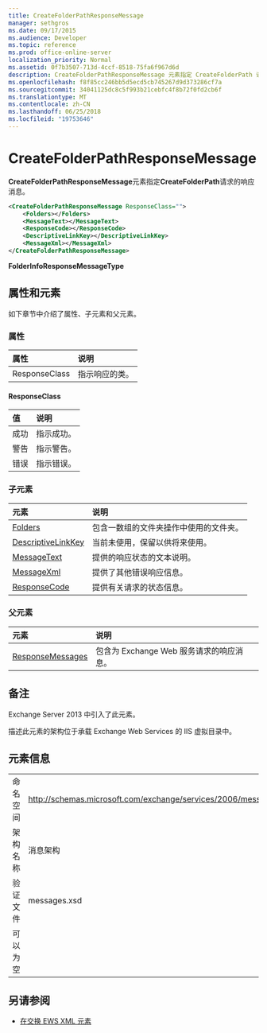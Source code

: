 ```yaml
---
title: CreateFolderPathResponseMessage
manager: sethgros
ms.date: 09/17/2015
ms.audience: Developer
ms.topic: reference
ms.prod: office-online-server
localization_priority: Normal
ms.assetid: 0f7b3507-713d-4ccf-8518-75fa6f967d6d
description: CreateFolderPathResponseMessage 元素指定 CreateFolderPath 请求的响应消息。
ms.openlocfilehash: f8f85cc246bb5d5ecd5cb745267d9d373286cf7a
ms.sourcegitcommit: 34041125dc8c5f993b21cebfc4f8b72f0fd2cb6f
ms.translationtype: MT
ms.contentlocale: zh-CN
ms.lasthandoff: 06/25/2018
ms.locfileid: "19753646"
---
```

# <a name="createfolderpathresponsemessage"></a>CreateFolderPathResponseMessage

**CreateFolderPathResponseMessage**元素指定**CreateFolderPath**请求的响应消息。 
  
```XML
<CreateFolderPathResponseMessage ResponseClass="">
    <Folders></Folders>
    <MessageText></MessageText>
    <ResponseCode></ResponseCode>
    <DescriptiveLinkKey></DescriptiveLinkKey>
    <MessageXml></MessageXml>
</CreateFolderPathResponseMessage>
```

 **FolderInfoResponseMessageType**
## <a name="attributes-and-elements"></a>属性和元素

如下章节中介绍了属性、子元素和父元素。
  
### <a name="attributes"></a>属性

|**属性**|**说明**|
|:-----|:-----|
|ResponseClass  <br/> |指示响应的类。  <br/> |
   
#### <a name="responseclass"></a>ResponseClass

|**值**|**说明**|
|:-----|:-----|
|成功  <br/> |指示成功。  <br/> |
|警告  <br/> |指示警告。  <br/> |
|错误  <br/> |指示错误。  <br/> |
   
### <a name="child-elements"></a>子元素

|**元素**|**说明**|
|:-----|:-----|
|[Folders](folders-ex15websvcsotherref.md) <br/> |包含一数组的文件夹操作中使用的文件夹。  <br/> |
|[DescriptiveLinkKey](descriptivelinkkey.md) <br/> |当前未使用，保留以供将来使用。  <br/> |
|[MessageText](messagetext.md) <br/> |提供的响应状态的文本说明。  <br/> |
|[MessageXml](messagexml.md) <br/> |提供了其他错误响应信息。  <br/> |
|[ResponseCode](responsecode.md) <br/> |提供有关请求的状态信息。  <br/> |
   
### <a name="parent-elements"></a>父元素

|**元素**|**说明**|
|:-----|:-----|
|[ResponseMessages](responsemessages.md) <br/> |包含为 Exchange Web 服务请求的响应消息。  <br/> |
   
## <a name="remarks"></a>备注

Exchange Server 2013 中引入了此元素。
  
描述此元素的架构位于承载 Exchange Web Services 的 IIS 虚拟目录中。
  
## <a name="element-information"></a>元素信息

|||
|:-----|:-----|
|命名空间  <br/> |http://schemas.microsoft.com/exchange/services/2006/messages  <br/> |
|架构名称  <br/> |消息架构  <br/> |
|验证文件  <br/> |messages.xsd  <br/> |
|可以为空  <br/> ||
   
## <a name="see-also"></a>另请参阅

- [在交换 EWS XML 元素](ews-xml-elements-in-exchange.md)

